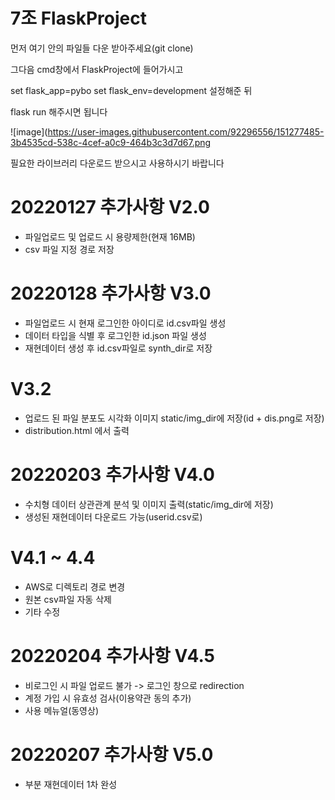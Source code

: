 # 7조 FlaskProject

먼저 여기 안의 파일들 다운 받아주세요(git clone)

그다음 cmd창에서 FlaskProject에 들어가시고

set flask_app=pybo
set flask_env=development
설정해준 뒤

flask run 해주시면 됩니다

![image](https://user-images.githubusercontent.com/92296556/151277485-3b4535cd-538c-4cef-a0c9-464b3c3d7d67.png

필요한 라이브러리 다운로드 받으시고 사용하시기 바랍니다

# 20220127 추가사항 V2.0
- 파일업로드 및 업로드 시 용량제한(현재 16MB)
- csv 파일 지정 경로 저장
# 20220128 추가사항 V3.0
- 파일업로드 시 현재 로그인한 아이디로 id.csv파일 생성
- 데이터 타입을 식별 후 로그인한 id.json 파일 생성
- 재현데이터 생성 후 id.csv파일로 synth_dir로 저장
# V3.2
- 업로드 된 파일 분포도 시각화 이미지 static/img_dir에 저장(id + dis.png로 저장)
- distribution.html 에서 출력

# 20220203 추가사항 V4.0
- 수치형 데이터 상관관계 분석 및 이미지 출력(static/img_dir에 저장)
- 생성된 재현데이터 다운로드 가능(userid.csv로)
# V4.1 ~ 4.4
- AWS로 디렉토리 경로 변경
- 원본 csv파일 자동 삭제
- 기타 수정

# 20220204 추가사항 V4.5
- 비로그인 시 파일 업로드 불가 -> 로그인 창으로 redirection
- 계정 가입 시 유효성 검사(이용약관 동의 추가)
- 사용 메뉴얼(동영상) 

# 20220207 추가사항 V5.0
- 부분 재현데이터 1차 완성
